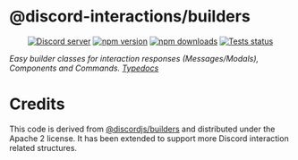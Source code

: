 # @discord-interactions/builders
<div align="center">
  <p>
    <a href="https://discord.gg/BTXJmW4Bh7"><img src="https://img.shields.io/discord/395423304112013334?logo=discord&logoColor=white" alt="Discord server" /></a>
    <a href="https://www.npmjs.com/package/@discord-interactions/builders"><img src="https://img.shields.io/npm/v/@discord-interactions/builders.svg?maxAge=3600" alt="npm version" /></a>
    <a href="https://www.npmjs.com/package/@discord-interactions/builders"><img src="https://img.shields.io/npm/dt/@discord-interactions/builders.svg?maxAge=3600" alt="npm downloads" /></a>
    <a href="https://github.com/ssMMiles/discord-interactions/actions"><img src="https://github.com/ssMMiles/discord-interactions/actions/workflows/tests.yml/badge.svg" alt="Tests status" /></a>
  </p>
</div>

*Easy builder classes for interaction responses (Messages/Modals), Components and Commands. [Typedocs](./docs/typedoc/modules.md)*

# Credits
This code is derived from [@discordjs/builders](https://github.com/IanMitchell/interaction-kit/packages/discord-api) and distributed under the Apache 2 license. It has been extended to support more Discord interaction related structures.